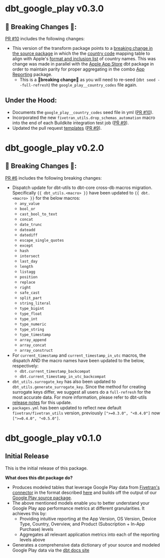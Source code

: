 # dbt_google_play v0.3.0

## 🚨 Breaking Changes 🚨:
[PR #10](https://github.com/fivetran/dbt_google_play/pull/10) includes the following changes:
- This version of the transform package points to a [breaking change in the source package](https://github.com/fivetran/dbt_google_play_source/blob/main/CHANGELOG.md) in which the the [country code](https://github.com/fivetran/dbt_google_play_source/blob/main/seeds/google_play__country_codes.csv) mapping table to align with Apple's [format and inclusion list](https://developer.apple.com/help/app-store-connect/reference/app-store-localizations/) of country names. This was change was made in parallel with the [Apple App Store](https://github.com/fivetran/dbt_apple_store/tree/main) dbt package in order to maintain parity for proper aggregating in the combo [App Reporting](https://github.com/fivetran/dbt_app_reporting) package.
  - This is a 🚨**breaking change**🚨 as you will need to re-seed (`dbt seed --full-refresh`) the `google_play__country_codes` file again.

## Under the Hood:
- Documents the `google_play__country_codes` seed file in yml ([PR #10](https://github.com/fivetran/dbt_google_play/pull/10)).
- Incorporated the new `fivetran_utils.drop_schemas_automation` macro into the end of each Buildkite integration test job ([PR #9](https://github.com/fivetran/dbt_google_play/pull/9)).
- Updated the pull request [templates](/.github) ([PR #9](https://github.com/fivetran/dbt_google_play/pull/9)).

# dbt_google_play v0.2.0

## 🚨 Breaking Changes 🚨:
[PR #6](https://github.com/fivetran/dbt_google_play/pull/6) includes the following breaking changes:
- Dispatch update for dbt-utils to dbt-core cross-db macros migration. Specifically `{{ dbt_utils.<macro> }}` have been updated to `{{ dbt.<macro> }}` for the below macros:
    - `any_value`
    - `bool_or`
    - `cast_bool_to_text`
    - `concat`
    - `date_trunc`
    - `dateadd`
    - `datediff`
    - `escape_single_quotes`
    - `except`
    - `hash`
    - `intersect`
    - `last_day`
    - `length`
    - `listagg`
    - `position`
    - `replace`
    - `right`
    - `safe_cast`
    - `split_part`
    - `string_literal`
    - `type_bigint`
    - `type_float`
    - `type_int`
    - `type_numeric`
    - `type_string`
    - `type_timestamp`
    - `array_append`
    - `array_concat`
    - `array_construct`
- For `current_timestamp` and `current_timestamp_in_utc` macros, the dispatch AND the macro names have been updated to the below, respectively:
    - `dbt.current_timestamp_backcompat`
    - `dbt.current_timestamp_in_utc_backcompat`
- `dbt_utils.surrogate_key` has also been updated to `dbt_utils.generate_surrogate_key`. Since the method for creating surrogate keys differ, we suggest all users do a `full-refresh` for the most accurate data. For more information, please refer to dbt-utils [release notes](https://github.com/dbt-labs/dbt-utils/releases) for this update.
- `packages.yml` has been updated to reflect new default `fivetran/fivetran_utils` version, previously `[">=0.3.0", "<0.4.0"]` now `[">=0.4.0", "<0.5.0"]`.

# dbt_google_play v0.1.0

## Initial Release
This is the initial release of this package. 

__What does this dbt package do?__
- Produces modeled tables that leverage Google Play data from [Fivetran's connector](https://fivetran.com/docs/applications/google-play) in the format described [here](https://fivetran.com/docs/applications/google-play#schemainformation) and builds off the output of our [Google Play source package](https://github.com/fivetran/dbt_google_play_source).
- The above mentioned models enable you to better understand your Google Play app performance metrics at different granularities. It achieves this by:
  - Providing intuitive reporting at the App Version, OS Version, Device Type, Country, Overview, and Product (Subscription + In-App Purchase) levels
  - Aggregates all relevant application metrics into each of the reporting levels above
- Generates a comprehensive data dictionary of your source and modeled Google Play data via the [dbt docs site](fivetran.github.io/dbt_google_play/)